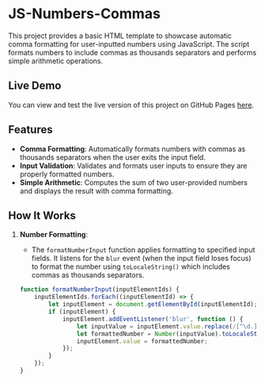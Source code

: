 # JS-Numbers-Commas

This project provides a basic HTML template to showcase automatic comma formatting for user-inputted numbers using JavaScript. The script formats numbers to include commas as thousands separators and performs simple arithmetic operations.

## Live Demo

You can view and test the live version of this project on GitHub Pages [here](https://5500-ryf3-jsnumberscommas-0fz6r0acz9t.ws-eu115.gitpod.io/).

## Features

- **Comma Formatting**: Automatically formats numbers with commas as thousands separators when the user exits the input field.
- **Input Validation**: Validates and formats user inputs to ensure they are properly formatted numbers.
- **Simple Arithmetic**: Computes the sum of two user-provided numbers and displays the result with comma formatting.

## How It Works

1. **Number Formatting**:

   - The `formatNumberInput` function applies formatting to specified input fields. It listens for the `blur` event (when the input field loses focus) to format the number using `toLocaleString()` which includes commas as thousands separators.

   ```javascript
   function formatNumberInput(inputElementIds) {
       inputElementIds.forEach((inputElementId) => {
           let inputElement = document.getElementById(inputElementId);
           if (inputElement) {
               inputElement.addEventListener('blur', function () {
                   let inputValue = inputElement.value.replace(/[^\d.]/g, '');
                   let formattedNumber = Number(inputValue).toLocaleString();
                   inputElement.value = formattedNumber;
               });
           }
       });
   }
   ```
